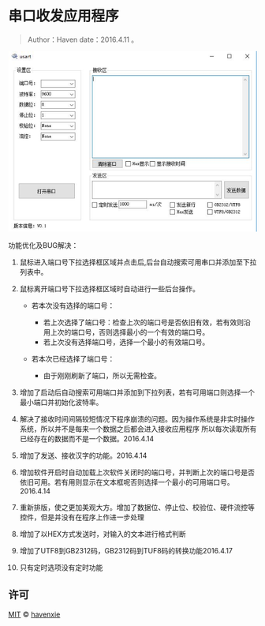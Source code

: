 ﻿# 串口收发应用程序

> Author：Haven date：2016.4.11 。

<img src="./show.jpg">

功能优化及BUG解决：

1. 鼠标进入端口号下拉选择框区域并点击后,后台自动搜索可用串口并添加至下拉列表中。

2. 鼠标离开端口号下拉选择框区域时自动进行一些后台操作。
	- 若本次没有选择的端口号：

    	+ 若上次选择了端口号：检查上次的端口号是否依旧有效，若有效则沿用上次的端口号，否则选择最小的一个有效的端口号。
      	+ 若上次没有选择端口号，选择一个最小的有效端口号。
  	
  	- 若本次已经选择了端口号：
	
		+ 由于刚刚刷新了端口，所以无需检查。

3. 增加了启动后自动搜索可用端口并添加到下拉列表，若有可用端口则选择一个最小端口并初始化波特率。

4. 解决了接收时间间隔较短情况下程序崩溃的问题。因为操作系统是非实时操作系统，所以并不是每来一个数据之后都会进入接收应用程序
  所以每次读取所有已经存在的数据而不是一个数据。2016.4.14

5. 增加了发送、接收汉字的功能。2016.4.14

6. 增加软件开启时自动加载上次软件关闭时的端口号，并判断上次的端口号是否依旧可用。若有用则显示在文本框呢否则选择一个最小的可用端口号。2016.4.14

7. 重新排版，使之更加美观大方。增加了数据位、停止位、校验位、硬件流控等控件，但是并没有在程序上作进一步处理

8. 增加了以HEX方式发送时，对输入的文本进行格式判断

9. 增加了UTF8到GB2312码，GB2312码到TUF8码的转换功能2016.4.17

10. 只有定时选项没有定时功能

## 许可

[MIT](./LICENSE) &copy; [havenxie](http://github.com/havenxie)
